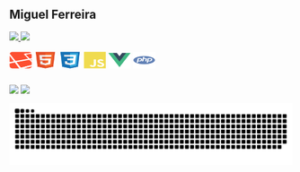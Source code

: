 ## Miguel Ferreira

<div>
    <a href="https://github.com/Goldenroot">
    <img height="180em" src="https://github-readme-stats.vercel.app/api?username=Goldenroot&show_icons=true&theme=ayu-mirage&include_all_commits=true&count_private=true"/>
    <img height="180em" src="https://github-readme-stats.vercel.app/api/top-langs/?username=Goldenroot&layout=compact&langs_count=7&theme=ayu-mirage"/>
    </a>
</div>

  <div style="display: inline_block"><br>
    <img align="center" alt="GoldeN-Laravel" height="30" width="40" src="https://raw.githubusercontent.com/devicons/devicon/master/icons/laravel/laravel-plain.svg">
    <img align="center" alt="GoldeN-HTML" height="30" width="40" src="https://raw.githubusercontent.com/devicons/devicon/master/icons/html5/html5-original.svg">
    <img align="center" alt="GoldeN-CSS" height="30" width="40" src="https://raw.githubusercontent.com/devicons/devicon/master/icons/css3/css3-original.svg">
    <img align="center" alt="GoldeN-Js" height="30" width="40" src="https://raw.githubusercontent.com/devicons/devicon/master/icons/javascript/javascript-plain.svg">
    <img align="center" alt="GoldeN-Vuejs" height="30" width="40" src="https://raw.githubusercontent.com/devicons/devicon/master/icons/vuejs/vuejs-original.svg">
    <img align="center" alt="GoldeN-Vuejs" height="30" width="40" src="https://raw.githubusercontent.com/devicons/devicon/master/icons/php/php-plain.svg">
  </div>

  ##
 
<div> 
   <a href="" target="_blank"><img src="https://img.shields.io/badge/Discord-7289DA?style=for-the-badge&logo=discord&logoColor=white" target="_blank"></a> 
  <a href="https://www.linkedin.com/in/miguel2k1" target="_blank"><img src="https://img.shields.io/badge/-LinkedIn-%230077B5?style=for-the-badge&logo=linkedin&logoColor=white" target="_blank"></a> 


  ![Snake animation](https://github.com/Goldenroot/Goldenroot/blob/output/github-contribution-grid-snake.svg)
 
</div>
